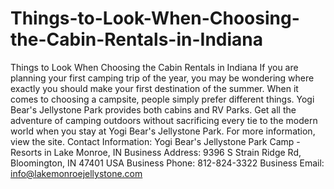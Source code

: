 # Things-to-Look-When-Choosing-the-Cabin-Rentals-in-Indiana
Things to Look When Choosing the Cabin Rentals in Indiana  If you are planning your first camping trip of the year, you may be wondering where exactly you should make your first destination of the summer. When it comes to choosing a campsite, people simply prefer different things. Yogi Bear's Jellystone Park provides both cabins and RV Parks. Get all the adventure of camping outdoors without sacrificing every tie to the modern world when you stay at Yogi Bear's Jellystone Park. For more information, view the site.  Contact Information:  Yogi Bear's Jellystone Park Camp - Resorts in Lake Monroe, IN  Business Address: 9396 S Strain Ridge Rd,  Bloomington, IN 47401 USA  Business Phone: 812-824-3322  Business Email: info@lakemonroejellystone.com
